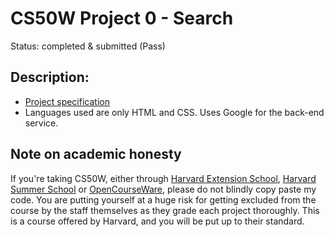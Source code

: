 # CS50W Project 0 - Search
Status: completed & submitted (Pass)
  
## Description:
* [Project specification](https://cs50.harvard.edu/web/2020/projects/0/search/)
* Languages used are only HTML and CSS. Uses Google for the back-end service.
  
## Note on academic honesty
If you're taking CS50W, either through [Harvard Extension School](https://extension.harvard.edu/), [Harvard Summer School](https://summer.harvard.edu/) or [OpenCourseWare](https://cs50.harvard.edu/web/), please do not blindly copy paste my code. You are putting yourself at a huge risk for getting excluded from the course by the staff themselves as they grade each project thoroughly. This is a course offered by Harvard, and you will be put up to their standard.
